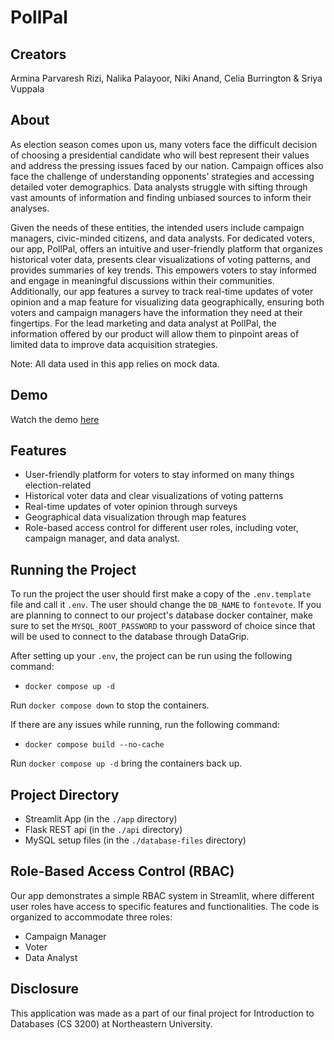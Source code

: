 # PollPal

## Creators
Armina Parvaresh Rizi, Nalika Palayoor, Niki Anand, Celia Burrington & Sriya Vuppala

## About

As election season comes upon us, many voters face the difficult decision of choosing a presidential candidate who will best represent their values and address the pressing issues faced by our nation. Campaign offices also face the challenge of understanding opponents’ strategies and accessing detailed voter demographics. Data analysts struggle with sifting through vast amounts of information and finding unbiased sources to inform their analyses. 

Given the needs of these entities, the intended users include campaign managers, civic-minded citizens, and data analysts. For dedicated voters, our app, PollPal, offers an intuitive and user-friendly platform that organizes historical voter data, presents clear visualizations of voting patterns, and provides summaries of key trends. This empowers voters to stay informed and engage in meaningful discussions within their communities. Additionally, our app features a survey to track real-time updates of voter opinion and a map feature for visualizing data geographically, ensuring both voters and campaign managers have the information they need at their fingertips. For the lead marketing and data analyst at PollPal, the information offered by our product will allow them to pinpoint areas of limited data to improve data acquisition strategies. 

Note: All data used in this app relies on mock data. 

## Demo
Watch the demo [here](https://youtu.be/1poJbeGhcqM)

## Features

- User-friendly platform for voters to stay informed on many things election-related
- Historical voter data and clear visualizations of voting patterns
- Real-time updates of voter opinion through surveys
- Geographical data visualization through map features
- Role-based access control for different user roles, including voter, campaign manager, and data analyst.

## Running the Project
To run the project the user should first make a copy of the ```.env.template``` file and call it ```.env```. The user should change the ```DB_NAME``` to ```fontevote```. If you are planning to connect to our project's database docker container, make sure to set the ```MYSQL_ROOT_PASSWORD``` to your password of choice since that will be used to connect to the database through DataGrip. 

After setting up your ```.env```, the project can be run using the following command:
- ```docker compose up -d```

Run  ```docker compose down```  to stop the containers.

If there are any issues while running, run the following command:
- ```docker compose build --no-cache```

Run  ```docker compose up -d```  bring the containers back up.

## Project Directory

- Streamlit App (in the `./app` directory)
- Flask REST api (in the `./api` directory)
- MySQL setup files (in the `./database-files` directory)

## Role-Based Access Control (RBAC)

Our app demonstrates a simple RBAC system in Streamlit, where different user roles have access to specific features and functionalities. The code is organized to accommodate three roles:

- Campaign Manager
- Voter
- Data Analyst

## Disclosure

This application was made as a part of our final project for Introduction to Databases (CS 3200) at Northeastern University.
